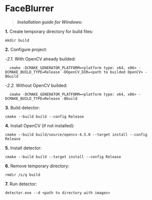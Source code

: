 # FaceBlurrer

>***Installation guide for Windows:***

**1.** Create temporary directory for build files:

	mkdir build

**2.** Configure project:

  -*2.1.* With OpenCV already builded:

	  cmake -DCMAKE_GENERATOR_PLATFORM=<platform type: x64, x86> -DCMAKE_BUILD_TYPE=Release -DOpenCV_DIR=<path to builded OpenCV> -Bbuild

  -*2.2.* Without OpenCV builded:
		
	  cmake -DCMAKE_GENERATOR_PLATFORM=<platform type: x64, x86> -DCMAKE_BUILD_TYPE=Release -Bbuild

**3.** Build detector:
	
	cmake --build build --config Release

**4.** Install OpenCV (if not installed):
	
	cmake --build build/source/opencv-4.5.0 --target install --config Release

**5.** Install detector:

	cmake --build build --target install --config Release

**6.** Remove temporary directory:

	rmdir /s/q build

**7.** Run detector:

	detector.exe --d <path to directory with images>